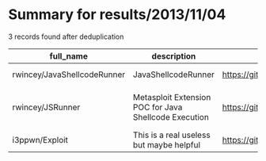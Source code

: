 
# Summary for results/2013/11/04
    
3 records found after deduplication

| full_name | description | html_url | matched_list | matched_count | pushed_at | size | stargazers_count | language | forks_count | vul_ids |
|-----------------------------|-------------------------------------------------------|------------------------------------------------|-----------------------------------------------|-----------------|---------------------------|--------|--------------------|------------|---------------|-----------|
| rwincey/JavaShellcodeRunner | JavaShellcodeRunner | https://github.com/rwincey/JavaShellcodeRunner | ['shellcode'] | 1 | 2013-11-04 02:27:23+00:00 | 120 | 11 | nan | 4 | [] |
| rwincey/JSRunner | Metasploit Extension POC for Java Shellcode Execution | https://github.com/rwincey/JSRunner | ['metasploit module OR payload', 'shellcode'] | 2 | 2013-11-04 02:38:44+00:00 | 120 | 2 | nan | 0 | [] |
| i3ppwn/Exploit | This is a real useless but maybe helpful | https://github.com/i3ppwn/Exploit | ['exploit'] | 1 | 2013-11-04 17:17:04+00:00 | 56 | 0 | nan | 0 | [] |
